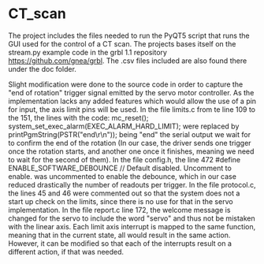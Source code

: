 # CT_scan
The project includes the files needed to run the PyQT5 script that runs the GUI used for the control of a CT scan. The projects bases itself on the 
stream.py example code in the grbl 1.1 repository https://github.com/gnea/grbl. The .csv files included are also found there under the doc folder.

Slight modification were done to the source code in order to capture the "end of rotation" trigger signal emitted by the servo motor controller. As the 
implementation lacks any added features which would allow the use of a pin for input, the axis limit pins will be used. 
In the file limits.c from te line 109 to the 151, the lines with the code: mc_reset(); system_set_exec_alarm(EXEC_ALARM_HARD_LIMIT); were replaced by 
printPgmString(PSTR("end\r\n")); being "end" the serial output we wait for to confirm the end of the rotation (In our case, the driver sends one trigger
once the rotation starts, and another one once it finishes, meaning we need to wait for the second of them). In the file config.h, the line 472
#define ENABLE_SOFTWARE_DEBOUNCE // Default disabled. Uncomment to enable. was uncommented to enable the debounce, which in our case reduced drastically
the number of readouts per trigger.
In the file protocol.c, the lines 45 and 46 were commented out so that the system does not a start up check on the limits, since there is no use for that in the servo implementation.
In the file report.c line 172, the welcome message is changed for the servo to include the word "servo" and thus not be mistaken with the linear axis.
Each limit axis interrupt is mapped to the same function, meaning that in the current state, all would result in the same action. However, it can be 
modified so that each of the interrupts result on a different action, if that was needed.
